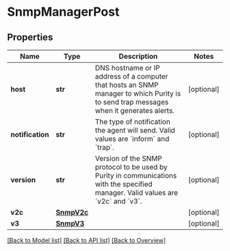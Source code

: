 # SnmpManagerPost

## Properties
Name | Type | Description | Notes
------------ | ------------- | ------------- | -------------
**host** | **str** | DNS hostname or IP address of a computer that hosts an SNMP manager to which Purity is to send trap messages when it generates alerts. | [optional] 
**notification** | **str** | The type of notification the agent will send. Valid values are &#x60;inform&#x60; and &#x60;trap&#x60;. | [optional] 
**version** | **str** | Version of the SNMP protocol to be used by Purity in communications with the specified manager. Valid values are &#x60;v2c&#x60; and &#x60;v3&#x60;. | [optional] 
**v2c** | [**SnmpV2c**](SnmpV2c.md) |  | [optional] 
**v3** | [**SnmpV3**](SnmpV3.md) |  | [optional] 

[[Back to Model list]](index.md#documentation-for-models) [[Back to API list]](index.md#endpoint-properties) [[Back to Overview]](index.md)


